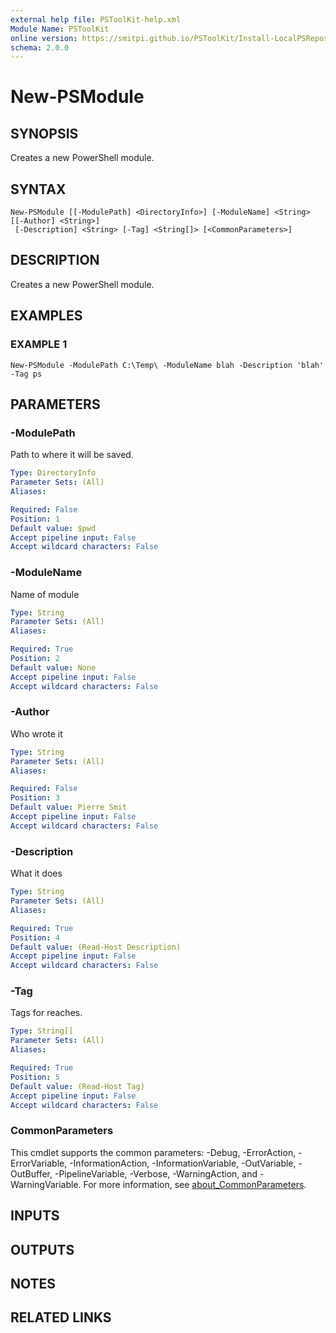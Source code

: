 ```yaml
---
external help file: PSToolKit-help.xml
Module Name: PSToolKit
online version: https://smitpi.github.io/PSToolKit/Install-LocalPSRepository
schema: 2.0.0
---
```


# New-PSModule

## SYNOPSIS
Creates a new PowerShell module.

## SYNTAX

```
New-PSModule [[-ModulePath] <DirectoryInfo>] [-ModuleName] <String> [[-Author] <String>]
 [-Description] <String> [-Tag] <String[]> [<CommonParameters>]
```

## DESCRIPTION
Creates a new PowerShell module.

## EXAMPLES

### EXAMPLE 1
```
New-PSModule -ModulePath C:\Temp\ -ModuleName blah -Description 'blah' -Tag ps
```

## PARAMETERS

### -ModulePath
Path to where it will be saved.

```yaml
Type: DirectoryInfo
Parameter Sets: (All)
Aliases:

Required: False
Position: 1
Default value: $pwd
Accept pipeline input: False
Accept wildcard characters: False
```

### -ModuleName
Name of module

```yaml
Type: String
Parameter Sets: (All)
Aliases:

Required: True
Position: 2
Default value: None
Accept pipeline input: False
Accept wildcard characters: False
```

### -Author
Who wrote it

```yaml
Type: String
Parameter Sets: (All)
Aliases:

Required: False
Position: 3
Default value: Pierre Smit
Accept pipeline input: False
Accept wildcard characters: False
```

### -Description
What it does

```yaml
Type: String
Parameter Sets: (All)
Aliases:

Required: True
Position: 4
Default value: (Read-Host Description)
Accept pipeline input: False
Accept wildcard characters: False
```

### -Tag
Tags for reaches.

```yaml
Type: String[]
Parameter Sets: (All)
Aliases:

Required: True
Position: 5
Default value: (Read-Host Tag)
Accept pipeline input: False
Accept wildcard characters: False
```

### CommonParameters
This cmdlet supports the common parameters: -Debug, -ErrorAction, -ErrorVariable, -InformationAction, -InformationVariable, -OutVariable, -OutBuffer, -PipelineVariable, -Verbose, -WarningAction, and -WarningVariable. For more information, see [about_CommonParameters](http://go.microsoft.com/fwlink/?LinkID=113216).

## INPUTS

## OUTPUTS

## NOTES

## RELATED LINKS
